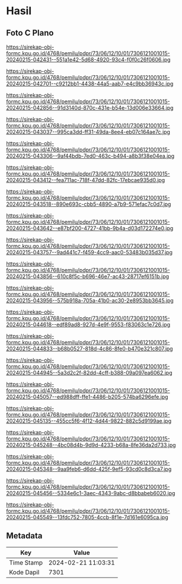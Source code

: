# Hasil

## Foto C Plano

https://sirekap-obj-formc.kpu.go.id/4768/pemilu/pdpr/73/06/12/10/01/7306121001015-20240215-042431--551a1e42-5d68-4920-93c4-f0f0c26f0606.jpg

https://sirekap-obj-formc.kpu.go.id/4768/pemilu/pdpr/73/06/12/10/01/7306121001015-20240215-042701--c9212bb1-4438-44a5-aab7-e4c9bb36943c.jpg

https://sirekap-obj-formc.kpu.go.id/4768/pemilu/pdpr/73/06/12/10/01/7306121001015-20240215-042856--91d3140d-870c-431e-b54e-13d006e33664.jpg

https://sirekap-obj-formc.kpu.go.id/4768/pemilu/pdpr/73/06/12/10/01/7306121001015-20240215-043037--995ca3dd-ff31-49da-8ee4-eb07c164ae7c.jpg

https://sirekap-obj-formc.kpu.go.id/4768/pemilu/pdpr/73/06/12/10/01/7306121001015-20240215-043306--9af44bdb-7ed0-463c-b494-a8b3f38e04ea.jpg

https://sirekap-obj-formc.kpu.go.id/4768/pemilu/pdpr/73/06/12/10/01/7306121001015-20240215-043412--fea711ac-718f-47dd-82fc-17ebcae935d0.jpg

https://sirekap-obj-formc.kpu.go.id/4768/pemilu/pdpr/73/06/12/10/01/7306121001015-20240215-043518--890e693c-cbb5-4890-a7b9-571efac7c0d7.jpg

https://sirekap-obj-formc.kpu.go.id/4768/pemilu/pdpr/73/06/12/10/01/7306121001015-20240215-043642--e87bf200-4727-41bb-9b4a-d03d172274e0.jpg

https://sirekap-obj-formc.kpu.go.id/4768/pemilu/pdpr/73/06/12/10/01/7306121001015-20240215-043757--9ad441c7-f459-4cc9-aac0-53483b035d37.jpg

https://sirekap-obj-formc.kpu.go.id/4768/pemilu/pdpr/73/06/12/10/01/7306121001015-20240215-043856--610c8f5c-b696-46e7-ac43-28717ef6151b.jpg

https://sirekap-obj-formc.kpu.go.id/4768/pemilu/pdpr/73/06/12/10/01/7306121001015-20240215-043956--575b918a-705a-41b0-ac30-2e8953bb3645.jpg

https://sirekap-obj-formc.kpu.go.id/4768/pemilu/pdpr/73/06/12/10/01/7306121001015-20240215-044618--edf89ad8-927d-4e9f-9553-f83063c1e726.jpg

https://sirekap-obj-formc.kpu.go.id/4768/pemilu/pdpr/73/06/12/10/01/7306121001015-20240215-044833--b68b0527-818d-4c86-8fe0-b470e321c807.jpg

https://sirekap-obj-formc.kpu.go.id/4768/pemilu/pdpr/73/06/12/10/01/7306121001015-20240215-044945--5a3d2c2f-82dd-4cff-b388-09a097ea6062.jpg

https://sirekap-obj-formc.kpu.go.id/4768/pemilu/pdpr/73/06/12/10/01/7306121001015-20240215-045057--ed988dff-ffe1-4486-b205-574ba6296efe.jpg

https://sirekap-obj-formc.kpu.go.id/4768/pemilu/pdpr/73/06/12/10/01/7306121001015-20240215-045135--455cc5f6-4f12-4d44-9822-882c5d9199ae.jpg

https://sirekap-obj-formc.kpu.go.id/4768/pemilu/pdpr/73/06/12/10/01/7306121001015-20240215-045248--4bc08d4b-9d9d-4233-b68a-8fe36da2d733.jpg

https://sirekap-obj-formc.kpu.go.id/4768/pemilu/pdpr/73/06/12/10/01/7306121001015-20240215-045348--9aa9feb6-d6dd-425f-9ef5-93cd0c8d3ca7.jpg

https://sirekap-obj-formc.kpu.go.id/4768/pemilu/pdpr/73/06/12/10/01/7306121001015-20240215-045456--5334e6c1-3aec-4343-9abc-d8bbabeb6020.jpg

https://sirekap-obj-formc.kpu.go.id/4768/pemilu/pdpr/73/06/12/10/01/7306121001015-20240215-045549--13fdc752-7805-4ccb-8f1e-7d161e6095ca.jpg


## Metadata

| Key        | Value               |
| ---------- | ------------------- |
| Time Stamp | 2024-02-21 11:03:31 |
| Kode Dapil | 7301                |



